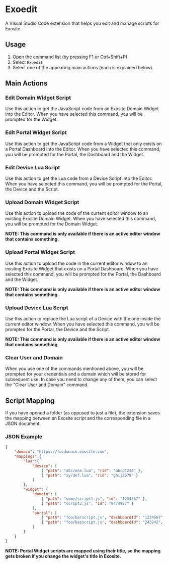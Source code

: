 # Exoedit
A Visual Studio Code extension that helps you edit and manage scripts for Exosite.

## Usage
1. Open the command list (by pressing F1 or Ctrl+Shift+P)
2. Select `Exoedit`
3. Select one of the appearing main actions (each is explained below).

## Main Actions

### Edit Domain Widget Script
Use this action to get the JavaScript code from an Exosite Domain Widget into the Editor. 
When you have selected this command, you will be prompted for the Widget. 

### Edit Portal Widget Script
Use this action to get the JavaScript code from a Widget that only exists on a Portal Dashboard into the Editor. 
When you have selected this command, you will be prompted for the Portal, the Dashboard and the Widget. 

### Edit Device Lua Script
Use this action to get the Lua code from a Device Script into the Editor. 
When you have selected this command, you will be prompted for the Portal, the Device and the Script. 

### Upload Domain Widget Script
Use this action to upload the code of the current editor window to an existing Exosite Domain Widget. 
When you have selected this command, you will be prompted for the Domain Widget.

**NOTE: This command is only available if there is an active editor window that contains something.** 

### Upload Portal Widget Script
Use this action to upload the code in the current editor window to an existing Exosite Widget that
exists on a Portal Dashboard. 
When you have selected this command, you will be prompted for the Portal, the Dashboard and the Widget.

**NOTE: This command is only available if there is an active editor window that contains something.** 

### Upload Device Lua Script
Use this action to replace the Lua script of a Device with the one inside the current editor window.
When you have selected this command, you will be prompted for the Portal, the Device and the Script.

**NOTE: This command is only available if there is an active editor window that contains something.** 

### Clear User and Domain
When you use one of the commands mentioned above, you will be prompted for your credentials and a domain
which will be stored for subsequent use.
In case you need to change any of them, you can select the "Clear User and Domain" command.

## Script Mapping
If you have opened a folder (as opposed to just a file), the extension saves the mapping between an Exosite script and the corresponding file in a JSON document.

### JSON Example
```json
{
    "domain": "https://foodomain.exosite.com",
    "mappings":{
        "lua":{
            "device": [
                { "path": "abc/one.lua", "rid": "abcd1234" },
                { "path": "xy/def.lua", "rid": "ghij5678" }
            ]
        },
        "widget": {
            "domain": [
                { "path": "some/script1.js", "id": "1234567" },
                { "path": "script2.js", "id": "8474987" }
            ],
            "portal": [
                { "path": "foo/barscript.js", "dashboardId": "1234567", "widgetTitle": "This is the title" },
                { "path": "foo/bazscript.js", "dashboardId": "243242", "widgetTitle": "Another title" }
            ]
        }
    }
}
```

**NOTE: Portal Widget scripts are mapped using their title, so the mapping gets broken if you change the widget's title in Exosite.**